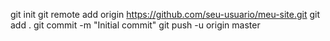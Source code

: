git init
git remote add origin https://github.com/seu-usuario/meu-site.git
git add .
git commit -m "Initial commit"
git push -u origin master

